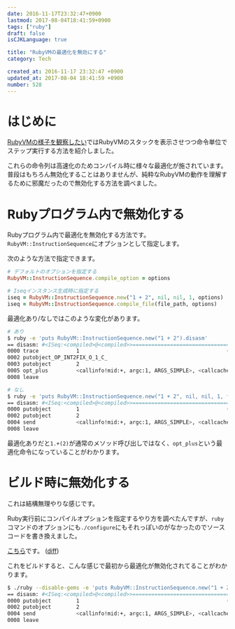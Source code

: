 ```yaml
---
date: 2016-11-17T23:32:47+0900
lastmod: 2017-08-04T18:41:59+0900
tags: ["ruby"]
draft: false
isCJKLanguage: true

title: "RubyVMの最適化を無効にする"
category: Tech

created_at: 2016-11-17 23:32:47 +0900
updated_at: 2017-08-04 18:41:59 +0900
number: 528
---
```


# はじめに
[RubyVMの様子を観察したい](https://blog.nownabe.com/2016/11/16/526.html)ではRubyVMのスタックを表示させつつ命令単位でステップ実行する方法を紹介しました。

これらの命令列は高速化のためコンパイル時に様々な最適化が施されています。
普段はもちろん無効化することはありませんが、純粋なRubyVMの動作を理解するために邪魔だったので無効化する方法を調べました。

# Rubyプログラム内で無効化する
Rubyプログラム内で最適化を無効化する方法です。
`RubyVM::InstructionSequence`にオプションとして指定します。

次のような方法で指定できます。

```ruby
# デフォルトのオプションを指定する
RubyVM::InstructionSequence.compile_option = options

# Iseqインスタンス生成時に指定する
iseq = RubyVM::InstructionSequence.new("1 + 2", nil, nil, 1, options)
iseq = RubyVM::InstructionSequence.compile_file(file_path, options)
```

最適化あり/なしではこのような変化があります。

```bash
# あり
$ ruby -e 'puts RubyVM::InstructionSequence.new("1 + 2").disasm'
== disasm: #<ISeq:<compiled>@<compiled>>================================
0000 trace            1                                               (   1)
0002 putobject_OP_INT2FIX_O_1_C_
0003 putobject        2
0005 opt_plus         <callinfo!mid:+, argc:1, ARGS_SIMPLE>, <callcache>
0008 leave

# なし
$ ruby -e 'puts RubyVM::InstructionSequence.new("1 + 2", nil, nil, 1, false).disasm'
== disasm: #<ISeq:<compiled>@<compiled>>================================
0000 putobject        1                                               (   1)
0002 putobject        2
0004 send             <callinfo!mid:+, argc:1, ARGS_SIMPLE>, <callcache>, nil
0008 leave
```

最適化ありだと`1.+(2)`が通常のメソッド呼び出しではなく、`opt_plus`という最適化命令になっていることがわかります。

# ビルド時に無効化する
これは結構無理やりな感じです。

Ruby実行前にコンパイルオプションを指定するやり方を調べたんですが、`ruby`コマンドのオプションにも`./configure`にもそれっぽいのがなかったのでソースコードを書き換えました。

[こちら](https://github.com/nownabe/ruby/tree/2.3.2_disable_optimization)です。 ([diff](https://github.com/nownabe/ruby/commit/3030118fe15b51247968a1e6cc267ac75bc3b081))

これをビルドすると、こんな感じで最初から最適化が無効化されてることがわかります。

```bash
$ ./ruby --disable-gems -e 'puts RubyVM::InstructionSequence.new("1 + 2").disasm'
== disasm: #<ISeq:<compiled>@<compiled>>================================
0000 putobject        1                                               (   1)
0002 putobject        2
0004 send             <callinfo!mid:+, argc:1, ARGS_SIMPLE>, <callcache>, nil
0008 leave
```
